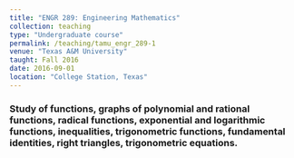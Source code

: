 ```yaml
---
title: "ENGR 289: Engineering Mathematics"
collection: teaching
type: "Undergraduate course"
permalink: /teaching/tamu_engr_289-1
venue: "Texas A&M University"
taught: Fall 2016
date: 2016-09-01
location: "College Station, Texas"
---
```


### Study of functions, graphs of polynomial and rational functions, radical functions, exponential and logarithmic functions, inequalities, trigonometric functions, fundamental identities, right triangles, trigonometric equations.